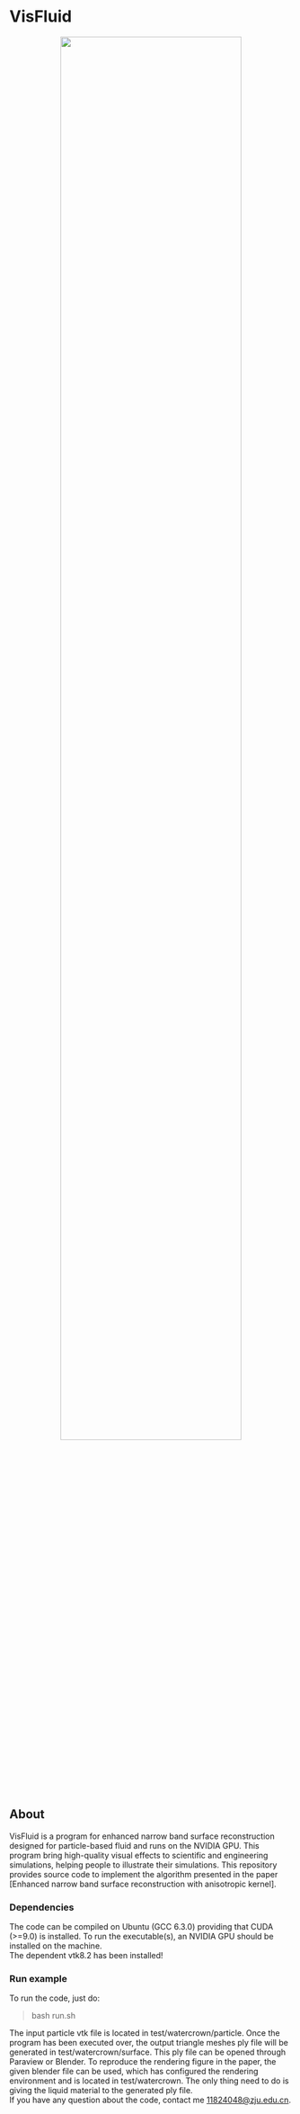# **VisFluid** 

<p align="center">
    <img src="./assets/david_pacthes.png" width="80%"><br>
</p>

## **About**
VisFluid is a program for enhanced narrow band surface reconstruction designed for particle-based fluid and runs on the NVIDIA GPU. This program bring high-quality visual effects to scientific and engineering simulations, helping people to illustrate their simulations. This repository provides source code to implement the algorithm presented in the paper [Enhanced narrow band surface reconstruction with anisotropic kernel].  

### **Dependencies**
The code can be compiled on Ubuntu (GCC 6.3.0) providing that CUDA (>=9.0) is installed. To run the executable(s), an NVIDIA GPU should be installed on the machine.  
The dependent vtk8.2 has been installed!  

### **Run example**
To run the code, just do:  
> bash run.sh  

The input particle vtk file is located in test/watercrown/particle. Once the program has been executed over, the output triangle meshes ply file will be generated in test/watercrown/surface. This ply file can be opened through Paraview or Blender. To reproduce the rendering figure in the paper, the given blender file can be used, which has configured the rendering environment and is located in test/watercrown. The only thing need to do is giving the liquid material to the generated ply file.  
If you have any question about the code, contact me 11824048@zju.edu.cn.

